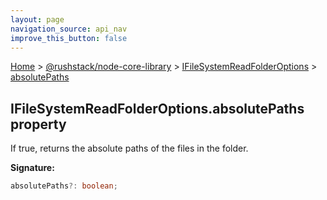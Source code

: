 ```yaml
---
layout: page
navigation_source: api_nav
improve_this_button: false
---
```



[Home](./index.md) &gt; [@rushstack/node-core-library](./node-core-library.md) &gt; [IFileSystemReadFolderOptions](./node-core-library.ifilesystemreadfolderoptions.md) &gt; [absolutePaths](./node-core-library.ifilesystemreadfolderoptions.absolutepaths.md)

## IFileSystemReadFolderOptions.absolutePaths property

If true, returns the absolute paths of the files in the folder.

<b>Signature:</b>

```typescript
absolutePaths?: boolean;
```
